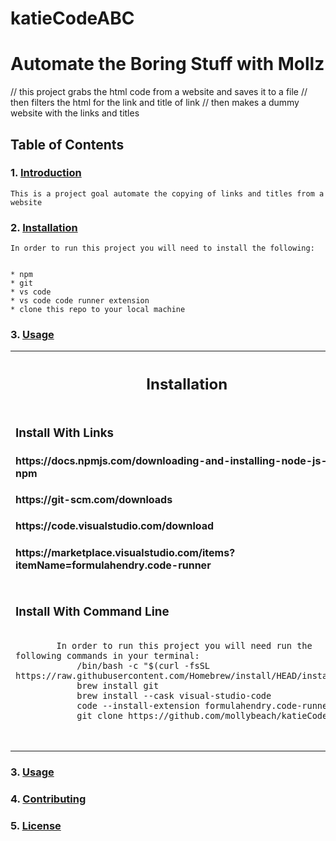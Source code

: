 # katieCodeABC

# Automate the Boring Stuff with Mollz
// this project grabs the html code from a website and saves it to a file
// then filters the html for the link and title of link
// then makes a dummy website with the links and titles
## Table of Contents
### 1. [Introduction](#introduction)
    This is a project goal automate the copying of links and titles from a website


### 2. [Installation](#installation)
    In order to run this project you will need to install the following:


    * npm
    * git
    * vs code
    * vs code code runner extension
    * clone this repo to your local machine
### 3. [Usage](#usage)

  <table>
    <th><h2>Installation</h3></th>
    <tr>
    <td>
        <h3> Install With Links </h3>
        <h4>https://docs.npmjs.com/downloading-and-installing-node-js-and-npm</h4> 
        <h4>https://git-scm.com/downloads</h4>
        <h4>https://code.visualstudio.com/download</h4>
        <h4>https://marketplace.visualstudio.com/items?itemName=formulahendry.code-runner</h4>
    </td>
    </tr>
    <tr>
    <td>
        <h3>Install With Command Line</h3>
        <pre class="notranslate">
        <code>
        In order to run this project you will need run the following commands in your terminal:  
            /bin/bash -c "$(curl -fsSL https://raw.githubusercontent.com/Homebrew/install/HEAD/installsh)"
            brew install git
            brew install --cask visual-studio-code
            code --install-extension formulahendry.code-runner
            git clone https://github.com/mollybeach/katieCodeABC 
        </code>
        </pre>
    </td>
    </tr>
</table>
   

### 3. [Usage](#usage)
### 4. [Contributing](#contributing)
### 5. [License](#license)
